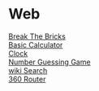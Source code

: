 # Web

[Break The Bricks](https://poetliu.github.io/Web/BreakTheBricks/ "BreakTheBricks")<br>
[Basic Calculator](https://poetliu.github.io/Web/JsCalculator/ "JsCalculator")<br>
[Clock](https://poetliu.github.io/Web/Clock/ "Clock")<br>
[Number Guessing Game](https://poetliu.github.io/Web/NumberGuessingGame/ "NumberGuessingGame")<br>
[wiki Search](https://poetliu.github.io/Web/WikiViewer/ "WikiViewer")<br>
[360 Router](https://poetliu.github.io/Web/Router/ "360Router")
